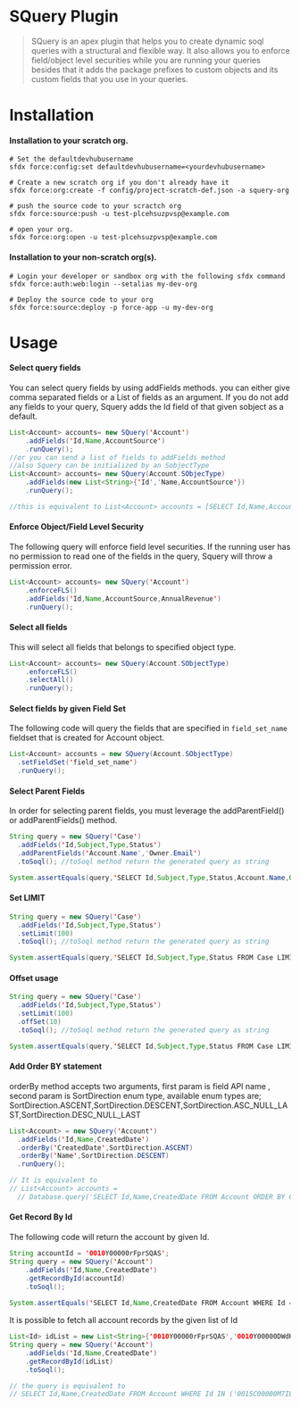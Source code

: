 # SQuery Plugin

> SQuery is an apex plugin that helps you to create dynamic soql queries with a structural and flexible way. It also allows you to enforce field/object level securities while you are running your queries besides that it adds the package prefixes to custom objects and its custom fields that you use in your queries.

# Installation
  
#### Installation to your scratch org.
  
```console
# Set the defaultdevhubusername
sfdx force:config:set defaultdevhubusername=<yourdevhubusername>
  
# Create a new scratch org if you don't already have it 
sfdx force:org:create -f config/project-scratch-def.json -a squery-org
  
# push the source code to your scractch org
sfdx force:source:push -u test-plcehsuzpvsp@example.com
  
# open your org.
sfdx force:org:open -u test-plcehsuzpvsp@example.com
```
  
#### Installation to your non-scratch org(s).
  
```console
# Login your developer or sandbox org with the following sfdx command
sfdx force:auth:web:login --setalias my-dev-org
  
# Deploy the source code to your org
sfdx force:source:deploy -p force-app -u my-dev-org 
```
  
# Usage

#### Select query fields

You can select query fields by using addFields methods. you can either give comma separated fields or a List of fields as an argument.
If you do not add any fields to your query, Squery adds the Id field of that given sobject as a default.

```java
List<Account> accounts= new SQuery('Account')
    .addFields('Id,Name,AccountSource')
    .runQuery();
//or you can send a list of fields to addFields method
//also Squery can be initialized by an SobjectType
List<Account> accounts= new SQuery(Account.SObjecType)
    .addFields(new List<String>{'Id','Name,AccountSource'})
    .runQuery();

//this is equivalent to List<Account> accounts = [SELECT Id,Name,AccountSource From Account];
```

#### Enforce Object/Field Level Security
The following query will enforce field level securities. If the running user has no permission to read one of the fields in the query, Squery will throw a permission error.

```java
List<Account> accounts= new SQuery('Account')
    .enforceFLS()
    .addFields('Id,Name,AccountSource,AnnualRevenue')
    .runQuery();
```

#### Select all fields

This will select all fields that belongs to specified object type.

```java
List<Account> accounts= new SQuery(Account.SObjectType)
    .enforceFLS()
    .selectAll()
    .runQuery();
```

#### Select fields by given Field Set

The following code will query the fields that are specified in `field_set_name` fieldset that is created for Account object.

```java
List<Account> accounts = new SQuery(Account.SObjectType)
  .setFieldSet('field_set_name')
  .runQuery();
```

#### Select Parent Fields

In order for selecting parent fields, you must leverage the addParentField() or addParentFields() method.

```java
String query = new SQuery('Case')
  .addFields('Id,Subject,Type,Status')
  .addParentFields('Account.Name','Owner.Email')
  .toSoql(); //toSoql method return the generated query as string 

System.assertEquals(query,'SELECT Id,Subject,Type,Status,Account.Name,Owner.Email FROM Case');
```

#### Set LIMIT 

```java
String query = new SQuery('Case')
  .addFields('Id,Subject,Type,Status')
  .setLimit(100)
  .toSoql(); //toSoql method return the generated query as string 

System.assertEquals(query,'SELECT Id,Subject,Type,Status FROM Case LIMIT 100');
```

#### Offset usage

```java
String query = new SQuery('Case')
  .addFields('Id,Subject,Type,Status')
  .setLimit(100)
  .offSet(10)
  .toSoql(); //toSoql method return the generated query as string 

System.assertEquals(query,'SELECT Id,Subject,Type,Status FROM Case LIMIT 100 OFFSET 10');
```

#### Add Order BY statement
orderBy method accepts two arguments, first param is field API name <String>, second param is SortDirection enum type,
available enum types are;
SortDirection.ASCENT,SortDirection.DESCENT,SortDirection.ASC_NULL_LAST,SortDirection.DESC_NULL_LAST

```java
List<Account> = new SQuery('Account')
  .addFields('Id,Name,CreatedDate')
  .orderBy('CreatedDate',SortDirection.ASCENT)
  .orderBy('Name',SortDirection.DESCENT)
  .runQuery();

// It is equivalent to
// List<Account> accounts = 
  // Database.query('SELECT Id,Name,CreatedDate FROM Account ORDER BY CreatedDate ASC,Name DESC');
```

#### Get Record By Id

The following code will return the account by given Id. 

```java
String accountId = '0010Y00000rFprSQAS';
String query = new SQuery('Account')
    .addFields('Id,Name,CreatedDate')
    .getRecordById(accountId)
    .toSoql();
 
System.assertEquals('SELECT Id,Name,CreatedDate FROM Account WHERE Id ='\'0015C00000M7IEwQAN'\'',query);
```
It is possible to fetch all account records by the given list of Id 

```java
List<Id> idList = new List<String>{'0010Y00000rFprSQAS','0010Y00000DWdKIQA1'};
String query = new SQuery('Account')
    .addFields('Id,Name,CreatedDate')
    .getRecordById(idList)
    .toSoql();

// the query is equivalent to
// SELECT Id,Name,CreatedDate FROM Account WHERE Id IN ('0015C00000M7IEwQAN','0010Y00000DWdKIQA1')
```